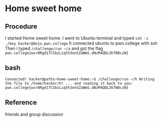 # Home sweet home

## Procedure
I started Home sweet home.
I went to Ubuntu terminal and typed `ssh -i ./key hacker@dojo.pwn.college`
It connected ubuntu to pwn.college with ssh
Then i typed `/challenge/run ~/a`
and got the flag `pwn.college{wsr0Rgd17CSbzLiqth3onSZaWmS.dNzM4QDL3kTN0czW}`

## bash
`Connected!
hacker@paths~home-sweet-home:~$ /challenge/run ~/h
Writing the file to /home/hacker/h!
... and reading it back to you:
pwn.college{wsr0Rgd17CSbzLiqth3onSZaWmS.dNzM4QDL3kTN0czW}`

## Reference
friends and group discussion
